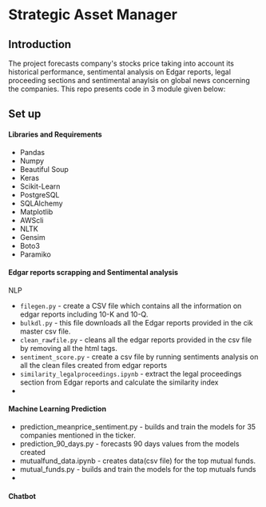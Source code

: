 # Strategic Asset Manager

## Introduction
The project forecasts company's stocks price taking into account its historical performance, sentimental analysis on Edgar reports, legal proceeding sections and sentimental anaylsis on global news concerning the companies.
This repo presents code in 3 module given below:

## Set up
#### Libraries and Requirements

* Pandas
* Numpy
* Beautiful Soup
* Keras
* Scikit-Learn
* PostgreSQL
* SQLAlchemy
* Matplotlib
* AWScli
* NLTK
* Gensim
* Boto3
* Paramiko

#### Edgar reports scrapping and Sentimental analysis
NLP

 * `filegen.py` - create a CSV file which contains all the information on edgar reports including 10-K and 10-Q.
 * `bulkdl.py` - this file downloads all the Edgar reports provided in the cik master csv file. 
 * `clean_rawfile.py` - cleans all the edgar reports provided in the csv file by removing all the html tags.
 * `sentiment_score.py` - create a csv file by running sentiments analysis on all the clean files created from edgar reports
 * `similarity_legalproceedings.ipynb` - extract the legal proceedings section from Edgar reports and calculate the similarity index
 *  


#### Machine Learning Prediction
 
 * prediction_meanprice_sentiment.py - builds and train the models for 35 companies mentioned in the ticker. 
 * prediction_90_days.py -  forecasts 90 days values from the models created
 * mutualfund_data.ipynb - creates data(csv file) for the top mutual funds.
 * mutual_funds.py - builds and train the models for the top mutuals funds
 * 
 
#### Chatbot

